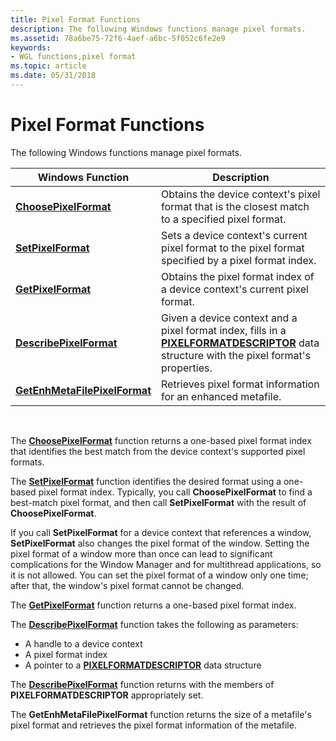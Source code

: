 ```yaml
---
title: Pixel Format Functions
description: The following Windows functions manage pixel formats.
ms.assetid: 78a6be75-72f6-4aef-a6bc-5f052c6fe2e9
keywords:
- WGL functions,pixel format
ms.topic: article
ms.date: 05/31/2018
---
```


# Pixel Format Functions

The following Windows functions manage pixel formats.



| Windows Function                                               | Description                                                                                                                                                           |
|----------------------------------------------------------------|-----------------------------------------------------------------------------------------------------------------------------------------------------------------------|
| [**ChoosePixelFormat**](/windows/desktop/api/wingdi/nf-wingdi-choosepixelformat)                 | Obtains the device context's pixel format that is the closest match to a specified pixel format.                                                                      |
| [**SetPixelFormat**](/windows/desktop/api/wingdi/nf-wingdi-setpixelformat)                       | Sets a device context's current pixel format to the pixel format specified by a pixel format index.                                                                   |
| [**GetPixelFormat**](/windows/desktop/api/wingdi/nf-wingdi-getpixelformat)                       | Obtains the pixel format index of a device context's current pixel format.                                                                                            |
| [**DescribePixelFormat**](/windows/desktop/api/wingdi/nf-wingdi-describepixelformat)             | Given a device context and a pixel format index, fills in a [**PIXELFORMATDESCRIPTOR**](/windows/win32/api/wingdi/ns-wingdi-pixelformatdescriptor) data structure with the pixel format's properties. |
| [**GetEnhMetaFilePixelFormat**](/windows/desktop/api/wingdi/nf-wingdi-getenhmetafilepixelformat) | Retrieves pixel format information for an enhanced metafile.                                                                                                          |



 

The [**ChoosePixelFormat**](/windows/desktop/api/wingdi/nf-wingdi-choosepixelformat) function returns a one-based pixel format index that identifies the best match from the device context's supported pixel formats.

The [**SetPixelFormat**](/windows/desktop/api/wingdi/nf-wingdi-setpixelformat) function identifies the desired format using a one-based pixel format index. Typically, you call **ChoosePixelFormat** to find a best-match pixel format, and then call **SetPixelFormat** with the result of **ChoosePixelFormat**.

If you call **SetPixelFormat** for a device context that references a window, **SetPixelFormat** also changes the pixel format of the window. Setting the pixel format of a window more than once can lead to significant complications for the Window Manager and for multithread applications, so it is not allowed. You can set the pixel format of a window only one time; after that, the window's pixel format cannot be changed.

The [**GetPixelFormat**](/windows/desktop/api/wingdi/nf-wingdi-getpixelformat) function returns a one-based pixel format index.

The [**DescribePixelFormat**](/windows/desktop/api/wingdi/nf-wingdi-describepixelformat) function takes the following as parameters:

-   A handle to a device context
-   A pixel format index
-   A pointer to a [**PIXELFORMATDESCRIPTOR**](/windows/win32/api/wingdi/ns-wingdi-pixelformatdescriptor) data structure

The [**DescribePixelFormat**](/windows/desktop/api/wingdi/nf-wingdi-describepixelformat) function returns with the members of **PIXELFORMATDESCRIPTOR** appropriately set.

The **GetEnhMetaFilePixelFormat** function returns the size of a metafile's pixel format and retrieves the pixel format information of the metafile.

 

 




